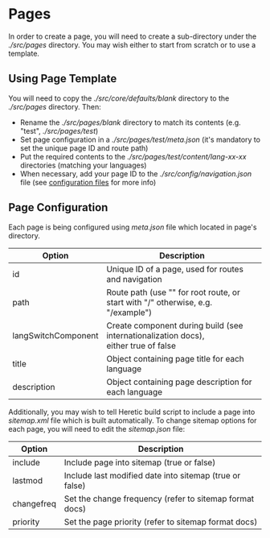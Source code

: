 # Pages

In order to create a page, you will need to create a sub-directory under the *./src/pages* directory. You may wish either to start from scratch or to use a template.

## Using Page Template

You will need to copy the *./src/core/defaults/blank* directory to the *./src/pages* directory. Then:

* Rename the *./src/pages/blank* directory to match its contents (e.g. "test", *./src/pages/test*)
* Set page configuration in a *./src/pages/test/meta.json* (it's mandatory to set the unique page ID and route path)
* Put the required contents to the *./src/pages/test/content/lang-xx-xx* directories (matching your languages)
* When necessary, add your page ID to the *./src/config/navigation.json* file (see [configuration files](./configurationFiles.md) for more info)

## Page Configuration

Each page is being configured using *meta.json* file which located in page's directory.

| Option              | Description                                                                                           |
|---------------------|-------------------------------------------------------------------------------------------------------|
| id                  | Unique ID of a page, used for routes and navigation                                                   |
| path                | Route path (use "" for root route, or start with "/" otherwise, e.g. "/example")                      |
| langSwitchComponent | Create <lang-switch/> component during build (see internationalization docs),<br>either true of false |
| title               | Object containing page title for each language                                                        |
| description         | Object containing page description for each language                                                  |

Additionally, you may wish to tell Heretic build script to include a page into *sitemap.xml* file which is built automatically. To change sitemap options for each page, you will need to edit the *sitemap.json* file:

| Option     | Description                                             |
|------------|---------------------------------------------------------|
| include    | Include page into sitemap (true or false)               |
| lastmod    | Include last modified date into sitemap (true or false) |
| changefreq | Set the change frequency (refer to sitemap format docs) |
| priority   | Set the page priority (refer to sitemap format docs)    |